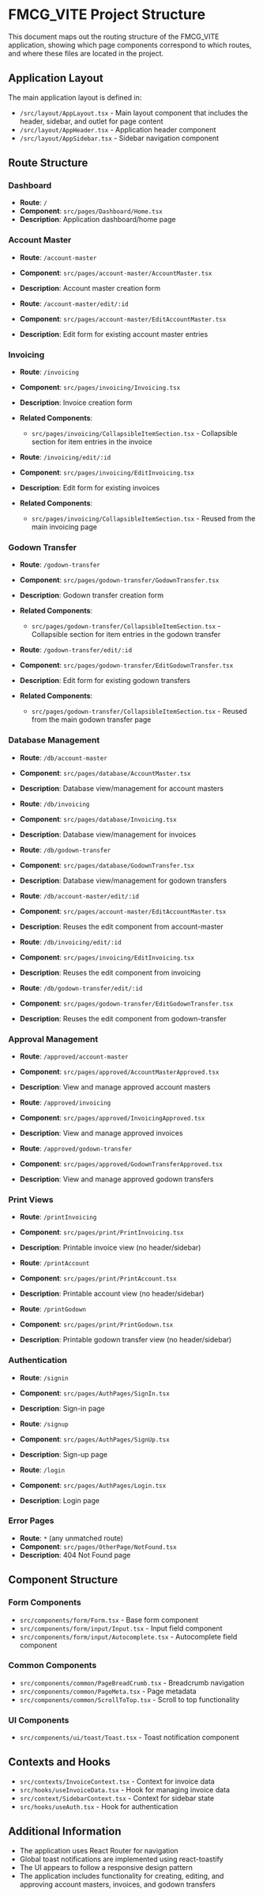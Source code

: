 # FMCG_VITE Project Structure

This document maps out the routing structure of the FMCG_VITE application, showing which page components correspond to which routes, and where these files are located in the project.

## Application Layout

The main application layout is defined in:
- `/src/layout/AppLayout.tsx` - Main layout component that includes the header, sidebar, and outlet for page content
- `/src/layout/AppHeader.tsx` - Application header component
- `/src/layout/AppSidebar.tsx` - Sidebar navigation component

## Route Structure

### Dashboard
- **Route**: `/`
- **Component**: `src/pages/Dashboard/Home.tsx`
- **Description**: Application dashboard/home page

### Account Master
- **Route**: `/account-master`
- **Component**: `src/pages/account-master/AccountMaster.tsx`
- **Description**: Account master creation form

- **Route**: `/account-master/edit/:id`
- **Component**: `src/pages/account-master/EditAccountMaster.tsx`
- **Description**: Edit form for existing account master entries

### Invoicing
- **Route**: `/invoicing`
- **Component**: `src/pages/invoicing/Invoicing.tsx`
- **Description**: Invoice creation form
- **Related Components**:
  - `src/pages/invoicing/CollapsibleItemSection.tsx` - Collapsible section for item entries in the invoice

- **Route**: `/invoicing/edit/:id`
- **Component**: `src/pages/invoicing/EditInvoicing.tsx`
- **Description**: Edit form for existing invoices
- **Related Components**:
  - `src/pages/invoicing/CollapsibleItemSection.tsx` - Reused from the main invoicing page

### Godown Transfer
- **Route**: `/godown-transfer`
- **Component**: `src/pages/godown-transfer/GodownTransfer.tsx`
- **Description**: Godown transfer creation form
- **Related Components**:
  - `src/pages/godown-transfer/CollapsibleItemSection.tsx` - Collapsible section for item entries in the godown transfer

- **Route**: `/godown-transfer/edit/:id`
- **Component**: `src/pages/godown-transfer/EditGodownTransfer.tsx`
- **Description**: Edit form for existing godown transfers
- **Related Components**:
  - `src/pages/godown-transfer/CollapsibleItemSection.tsx` - Reused from the main godown transfer page

### Database Management
- **Route**: `/db/account-master`
- **Component**: `src/pages/database/AccountMaster.tsx`
- **Description**: Database view/management for account masters

- **Route**: `/db/invoicing`
- **Component**: `src/pages/database/Invoicing.tsx`
- **Description**: Database view/management for invoices

- **Route**: `/db/godown-transfer`
- **Component**: `src/pages/database/GodownTransfer.tsx`
- **Description**: Database view/management for godown transfers

- **Route**: `/db/account-master/edit/:id`
- **Component**: `src/pages/account-master/EditAccountMaster.tsx`
- **Description**: Reuses the edit component from account-master

- **Route**: `/db/invoicing/edit/:id`
- **Component**: `src/pages/invoicing/EditInvoicing.tsx`
- **Description**: Reuses the edit component from invoicing

- **Route**: `/db/godown-transfer/edit/:id`
- **Component**: `src/pages/godown-transfer/EditGodownTransfer.tsx`
- **Description**: Reuses the edit component from godown-transfer

### Approval Management
- **Route**: `/approved/account-master`
- **Component**: `src/pages/approved/AccountMasterApproved.tsx`
- **Description**: View and manage approved account masters

- **Route**: `/approved/invoicing`
- **Component**: `src/pages/approved/InvoicingApproved.tsx`
- **Description**: View and manage approved invoices

- **Route**: `/approved/godown-transfer`
- **Component**: `src/pages/approved/GodownTransferApproved.tsx`
- **Description**: View and manage approved godown transfers

### Print Views
- **Route**: `/printInvoicing`
- **Component**: `src/pages/print/PrintInvoicing.tsx`
- **Description**: Printable invoice view (no header/sidebar)

- **Route**: `/printAccount`
- **Component**: `src/pages/print/PrintAccount.tsx`
- **Description**: Printable account view (no header/sidebar)

- **Route**: `/printGodown`
- **Component**: `src/pages/print/PrintGodown.tsx`
- **Description**: Printable godown transfer view (no header/sidebar)

### Authentication
- **Route**: `/signin`
- **Component**: `src/pages/AuthPages/SignIn.tsx`
- **Description**: Sign-in page

- **Route**: `/signup`
- **Component**: `src/pages/AuthPages/SignUp.tsx`
- **Description**: Sign-up page

- **Route**: `/login`
- **Component**: `src/pages/AuthPages/Login.tsx`
- **Description**: Login page

### Error Pages
- **Route**: `*` (any unmatched route)
- **Component**: `src/pages/OtherPage/NotFound.tsx`
- **Description**: 404 Not Found page

## Component Structure

### Form Components
- `src/components/form/Form.tsx` - Base form component
- `src/components/form/input/Input.tsx` - Input field component
- `src/components/form/input/Autocomplete.tsx` - Autocomplete field component

### Common Components
- `src/components/common/PageBreadCrumb.tsx` - Breadcrumb navigation
- `src/components/common/PageMeta.tsx` - Page metadata
- `src/components/common/ScrollToTop.tsx` - Scroll to top functionality

### UI Components
- `src/components/ui/toast/Toast.tsx` - Toast notification component

## Contexts and Hooks
- `src/contexts/InvoiceContext.tsx` - Context for invoice data
- `src/hooks/useInvoiceData.tsx` - Hook for managing invoice data
- `src/context/SidebarContext.tsx` - Context for sidebar state
- `src/hooks/useAuth.tsx` - Hook for authentication

## Additional Information
- The application uses React Router for navigation
- Global toast notifications are implemented using react-toastify
- The UI appears to follow a responsive design pattern
- The application includes functionality for creating, editing, and approving account masters, invoices, and godown transfers
